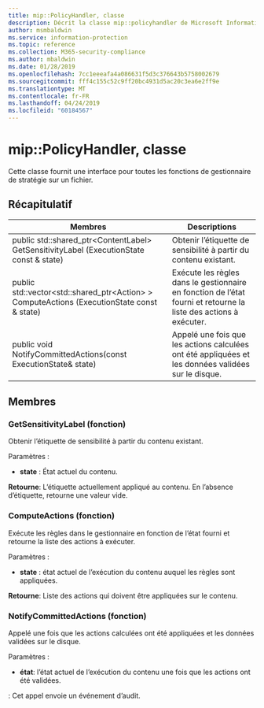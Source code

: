 ```yaml
---
title: mip::PolicyHandler, classe
description: Décrit la classe mip::policyhandler de Microsoft Information Protection (MIP) SDK.
author: msmbaldwin
ms.service: information-protection
ms.topic: reference
ms.collection: M365-security-compliance
ms.author: mbaldwin
ms.date: 01/28/2019
ms.openlocfilehash: 7cc1eeeafa4a086631f5d3c376643b5758002679
ms.sourcegitcommit: fff4c155c52c9ff20bc4931d5ac20c3ea6e2ff9e
ms.translationtype: MT
ms.contentlocale: fr-FR
ms.lasthandoff: 04/24/2019
ms.locfileid: "60184567"
---
```

# <a name="class-mippolicyhandler"></a>mip::PolicyHandler, classe 
Cette classe fournit une interface pour toutes les fonctions de gestionnaire de stratégie sur un fichier.
  
## <a name="summary"></a>Récapitulatif
 Membres                        | Descriptions                                
--------------------------------|---------------------------------------------
public std::shared_ptr\<ContentLabel\> GetSensitivityLabel (ExecutionState const & state)  |  Obtenir l’étiquette de sensibilité à partir du contenu existant.
public std::vector\<std::shared_ptr\<Action\> \> ComputeActions (ExecutionState const & state)  |  Exécute les règles dans le gestionnaire en fonction de l’état fourni et retourne la liste des actions à exécuter.
public void NotifyCommittedActions(const ExecutionState& state)  |  Appelé une fois que les actions calculées ont été appliquées et les données validées sur le disque.
  
## <a name="members"></a>Membres
  
### <a name="getsensitivitylabel-function"></a>GetSensitivityLabel (fonction)
Obtenir l’étiquette de sensibilité à partir du contenu existant.

Paramètres :  
* **state** : État actuel du contenu. 



  
**Retourne**: L’étiquette actuellement appliqué au contenu. En l’absence d’étiquette, retourne une valeur vide.
  
### <a name="computeactions-function"></a>ComputeActions (fonction)
Exécute les règles dans le gestionnaire en fonction de l’état fourni et retourne la liste des actions à exécuter.

Paramètres :  
* **state** : état actuel de l’exécution du contenu auquel les règles sont appliquées. 



  
**Retourne**: Liste des actions qui doivent être appliquées sur le contenu.
  
### <a name="notifycommittedactions-function"></a>NotifyCommittedActions (fonction)
Appelé une fois que les actions calculées ont été appliquées et les données validées sur le disque.

Paramètres :  
* **état**: l’état actuel de l’exécution du contenu une fois que les actions ont été validées. 


: Cet appel envoie un événement d’audit.